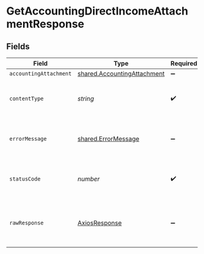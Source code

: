 # GetAccountingDirectIncomeAttachmentResponse


## Fields

| Field                                                                             | Type                                                                              | Required                                                                          | Description                                                                       |
| --------------------------------------------------------------------------------- | --------------------------------------------------------------------------------- | --------------------------------------------------------------------------------- | --------------------------------------------------------------------------------- |
| `accountingAttachment`                                                            | [shared.AccountingAttachment](../../../sdk/models/shared/accountingattachment.md) | :heavy_minus_sign:                                                                | Success                                                                           |
| `contentType`                                                                     | *string*                                                                          | :heavy_check_mark:                                                                | HTTP response content type for this operation                                     |
| `errorMessage`                                                                    | [shared.ErrorMessage](../../../sdk/models/shared/errormessage.md)                 | :heavy_minus_sign:                                                                | Your API request was not properly authorized.                                     |
| `statusCode`                                                                      | *number*                                                                          | :heavy_check_mark:                                                                | HTTP response status code for this operation                                      |
| `rawResponse`                                                                     | [AxiosResponse](https://axios-http.com/docs/res_schema)                           | :heavy_minus_sign:                                                                | Raw HTTP response; suitable for custom response parsing                           |